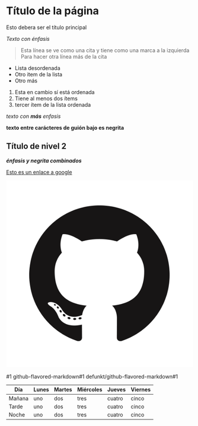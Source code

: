 # Título de la página 

Esto debera ser el título principal

*Texto con énfasis*

> Esta línea se ve como una cita y tiene como una marca a la izquierda  
> Para hacer otra línea más de la cita

- Lista desordenada
- Otro item de la lista
- Otro más

1. Esta en cambio sí está ordenada
2. Tiene al menos dos ítems
3. tercer ítem de la lista ordenada

*texto con **más** enfasis* 

__texto entre carácteres de guión bajo es negrita__

## Título de nivel 2

_**énfasis y negrita combinados**_

[Esto es un enlace a google](https://www.google.com)

![Logo de Github](./GitHub-Mark.png)

 #1
github-flavored-markdown#1
defunkt/github-flavored-markdown#1



Día | Lunes | Martes | Miércoles | Jueves | Viernes
-- | -- | -- | -- | -- | --  
| Mañana | uno | dos | tres | cuatro | cinco
| Tarde | uno | dos | tres | cuatro | cinco
| Noche | uno | dos | tres | cuatro | cinco






